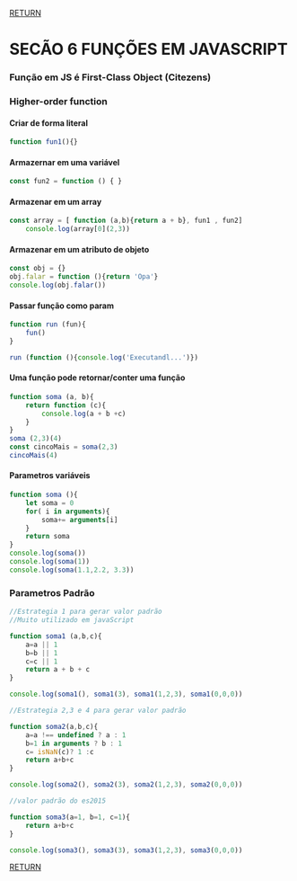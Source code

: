 [RETURN](https://github.com/darlanMedeiros/CursoWebModernoJavaScript2021)

# SECÃO 6 FUNÇÕES EM JAVASCRIPT 

### Função em JS é First-Class Object (Citezens)
### Higher-order function

#### Criar de forma literal
```javascript
function fun1(){}
```
#### Armazernar em uma variável
```javascript
const fun2 = function () { }
```
#### Armazenar em um array
```javascript
const array = [ function (a,b){return a + b}, fun1 , fun2]
    console.log(array[0](2,3))
```
#### Armazenar em um atributo de objeto
```javascript
const obj = {}
obj.falar = function (){return 'Opa'}
console.log(obj.falar())
```
#### Passar função como param
```javascript
function run (fun){
    fun()
}

run (function (){console.log('Executandl...')})
```
#### Uma função pode retornar/conter uma função
```javascript
function soma (a, b){
    return function (c){
        console.log(a + b +c)
    }
}
soma (2,3)(4)
const cincoMais = soma(2,3)
cincoMais(4)
```

#### Parametros variáveis

```javascript
function soma (){
    let soma = 0
    for( i in arguments){
        soma+= arguments[i]
    }
    return soma
}
console.log(soma())
console.log(soma(1))
console.log(soma(1.1,2.2, 3.3))
```

### Parametros Padrão

```javascript
//Estrategia 1 para gerar valor padrão
//Muito utilizado em javaScript

function soma1 (a,b,c){
    a=a || 1
    b=b || 1
    c=c || 1
    return a + b + c
}

console.log(soma1(), soma1(3), soma1(1,2,3), soma1(0,0,0))

//Estrategia 2,3 e 4 para gerar valor padrão

function soma2(a,b,c){
    a=a !== undefined ? a : 1
    b=1 in arguments ? b : 1
    c= isNaN(c)? 1 :c
    return a+b+c
}

console.log(soma2(), soma2(3), soma2(1,2,3), soma2(0,0,0))

//valor padrão do es2015

function soma3(a=1, b=1, c=1){
    return a+b+c
}

console.log(soma3(), soma3(3), soma3(1,2,3), soma3(0,0,0))

```

[RETURN](https://github.com/darlanMedeiros/CursoWebModernoJavaScript2021)